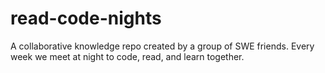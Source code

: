 # read-code-nights
A collaborative knowledge repo created by a group of SWE friends. Every week we meet at night to code, read, and learn together.
